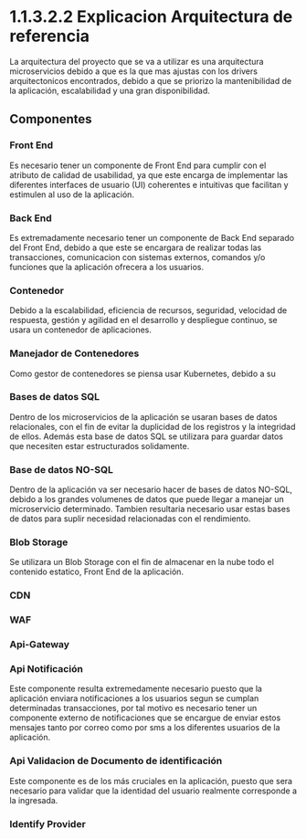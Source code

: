 # 1.1.3.2.2 Explicacion Arquitectura de referencia

La arquitectura del proyecto que se va a utilizar es una arquitectura microservicios debido a que es la que mas ajustas con los drivers arquitectonicos encontrados, debido a que se priorizo la mantenibilidad de la aplicación, escalabilidad y una gran disponibilidad.

## Componentes

### Front End

Es necesario tener un componente de Front End para cumplir con el atributo de calidad de usabilidad, ya que este encarga de implementar las diferentes interfaces de usuario (UI) coherentes e intuitivas que facilitan y estimulen al uso de la aplicación.

### Back End

Es extremadamente necesario tener un componente de Back End separado del Front End, debido a que este se encargara de realizar todas las transacciones, comunicacion con sistemas externos, comandos y/o funciones que la aplicación ofrecera a los usuarios.

### Contenedor

Debido a la escalabilidad, eficiencia de recursos, seguridad, velocidad de respuesta, gestión y agilidad en el desarrollo y despliegue continuo, se usara un contenedor de aplicaciones.
### Manejador de Contenedores

Como gestor de contenedores se piensa usar Kubernetes, debido a su 
### Bases de datos SQL

Dentro de los microservicios de la aplicación se usaran bases de datos relacionales, con el fin de evitar la duplicidad de los registros y la integridad de ellos. Además esta base de datos SQL se utilizara para guardar datos que necesiten estar estructurados solidamente.

### Base de datos NO-SQL

Dentro de la aplicación va ser necesario hacer de bases de datos NO-SQL, debido a los grandes volumenes de datos que puede llegar a manejar un microservicio determinado. Tambien resultaria necesario usar estas bases de datos para suplir necesidad relacionadas con el rendimiento. 


### Blob Storage

Se utilizara un Blob Storage con el fin de almacenar en la nube todo el contenido estatico, Front End de la aplicación.
### CDN


### WAF


### Api-Gateway

### Api Notificación

Este componente resulta extremedamente necesario puesto que la aplicación enviara notificaciones a los usuarios segun se cumplan determinadas transacciones, por tal motivo es necesario tener un componente externo de notificaciones que se encargue de enviar estos mensajes tanto por correo como por sms a los diferentes usuarios de la aplicación.

### Api Validacion de Documento de identificación

Este componente es de los más cruciales en la aplicación, puesto que sera necesario para validar que la identidad del usuario realmente corresponde a la ingresada.

### Identify Provider

